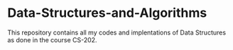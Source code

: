 # Data-Structures-and-Algorithms
This repository contains all my codes and implentations of Data Structures as done in the course CS-202.
